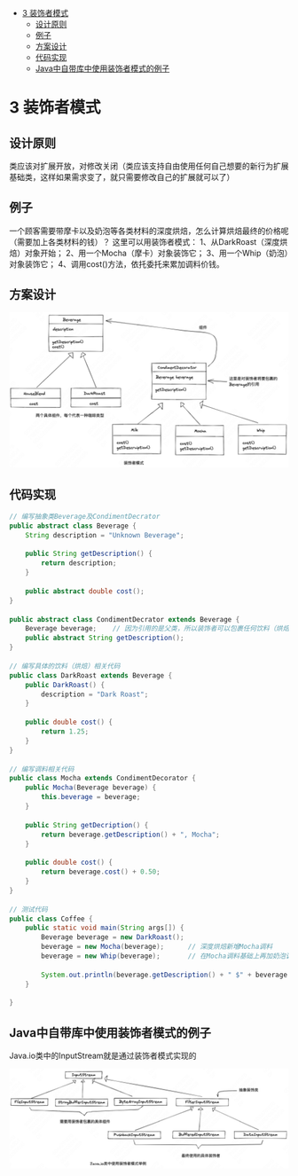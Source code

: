 <!-- START doctoc generated TOC please keep comment here to allow auto update -->
<!-- DON'T EDIT THIS SECTION, INSTEAD RE-RUN doctoc TO UPDATE -->

- [3 装饰者模式](#3-%E8%A3%85%E9%A5%B0%E8%80%85%E6%A8%A1%E5%BC%8F)
  - [设计原则](#%E8%AE%BE%E8%AE%A1%E5%8E%9F%E5%88%99)
  - [例子](#%E4%BE%8B%E5%AD%90)
  - [方案设计](#%E6%96%B9%E6%A1%88%E8%AE%BE%E8%AE%A1)
  - [代码实现](#%E4%BB%A3%E7%A0%81%E5%AE%9E%E7%8E%B0)
  - [Java中自带库中使用装饰者模式的例子](#java%E4%B8%AD%E8%87%AA%E5%B8%A6%E5%BA%93%E4%B8%AD%E4%BD%BF%E7%94%A8%E8%A3%85%E9%A5%B0%E8%80%85%E6%A8%A1%E5%BC%8F%E7%9A%84%E4%BE%8B%E5%AD%90)

<!-- END doctoc generated TOC please keep comment here to allow auto update -->

# 3 装饰者模式


## 设计原则

类应该对扩展开放，对修改关闭（类应该支持自由使用任何自己想要的新行为扩展基础类，这样如果需求变了，就只需要修改自己的扩展就可以了）

## 例子

一个顾客需要带摩卡以及奶泡等各类材料的深度烘焙，怎么计算烘焙最终的价格呢（需要加上各类材料的钱）？
这里可以用装饰者模式：
1、从DarkRoast（深度烘焙）对象开始；
2、用一个Mocha（摩卡）对象装饰它；
3、用一个Whip（奶泡）对象装饰它；
4、调用cost()方法，依托委托来累加调料价钱。


## 方案设计

![装饰者模式](./images/Pasted%20image%2020230312213553.png)


## 代码实现

```Java
// 编写抽象类Beverage及CondimentDecrator
public abstract class Beverage {
	String description = "Unknown Beverage";

	public String getDescription() {
		return description;
	}

	public abstract double cost();
}

public abstract class CondimentDecrator extends Beverage {
	Beverage beverage;    // 因为引用的是父类，所以装饰者可以包裹任何饮料（烘焙）
	public abstract String getDescription();
}

// 编写具体的饮料（烘焙）相关代码
public class DarkRoast extends Beverage {
	public DarkRoast() {
		description = "Dark Roast";
	}

	public double cost() {
		return 1.25;
	}
}

// 编写调料相关代码
public class Mocha extends CondimentDecorator {
	public Mocha(Beverage beverage) {
		this.beverage = beverage;
	}

	public String getDecription() {
		return beverage.getDescription() + ", Mocha";
	}

	public double cost() {
		return beverage.cost() + 0.50;
	}
}

// 测试代码
public class Coffee {
	public static void main(String args[]) {
		Beverage beverage = new DarkRoast();
		beverage = new Mocha(beverage);      // 深度烘焙新增Mocha调料
		beverage = new Whip(beverage);       // 在Mocha调料基础上再加奶泡调料

		System.out.println(beverage.getDescription() + " $" + beverage.cost());
	}

}
```


## Java中自带库中使用装饰者模式的例子

Java.io类中的InputStream就是通过装饰者模式实现的

![InputStream实现](./images/Pasted%20image%2020230312215508.png)
